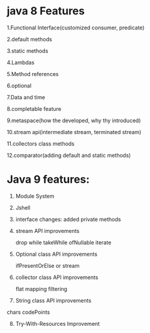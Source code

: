 # java 8 Features
1.Functional Interface(customized consumer, predicate)

2.default methods

3.static methods

4.Lambdas

5.Method references

6.optional

7.Data and time

8.completable feature

9.metaspace(how the developed, why thy introduced)

10.stream api(intermediate stream, terminated stream)

11.collectors class methods

12.comparator(adding default and static methods)

# Java 9 features:

1. Module System
2. Jshell 
3. interface changes: added private methods
4. stream API improvements

    drop while
    takeWhile
    ofNullable
    iterate

5. Optional class API improvements

   ifPresentOrElse
   or
   stream

6. collector class API improvements

   flat mapping
   filtering
   
7. String class API improvements

  chars
  codePoints
  
8. Try-With-Resources Improvement


